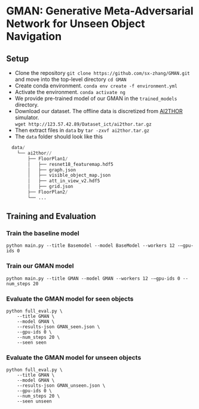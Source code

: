 # GMAN: Generative Meta-Adversarial Network for Unseen Object Navigation

## Setup
- Clone the repository `git clone https://github.com/sx-zhang/GMAN.git` and move into the top-level directory `cd GMAN`
- Create conda environment. `conda env create -f environment.yml`
- Activate the environment. `conda activate ng`
- We provide pre-trained model of our GMAN in the `trained_models` directory.
- Download our dataset. The offline data is discretized from [AI2THOR](https://ai2thor.allenai.org/) simulator.  
`wget http://123.57.42.89/Dataset_ict/ai2thor.tar.gz`
- Then extract files in `data` by
`tar -zxvf ai2thor.tar.gz`
- The `data` folder should look like this
```python
  data/ 
    └── ai2thor//
        ├── FloorPlan1/
        │   ├── resnet18_featuremap.hdf5
        │   ├── graph.json
        │   ├── visible_object_map.json
        │   ├── att_in_view_v2.hdf5
        │   ├── grid.json
        ├── FloorPlan2/
        └── ...
```
## Training and Evaluation
### Train the baseline model 
`python main.py --title Basemodel --model BaseModel --workers 12 -–gpu-ids 0`
### Train our GMAN model 
`python main.py --title GMAN --model GMAN --workers 12 -–gpu-ids 0 --num_steps 20`
### Evaluate the GMAN model for seen objects 
```shell
python full_eval.py \
    --title GMAN \
    --model GMAN \
    --results-json GMAN_seen.json \
    --gpu-ids 0 \
    --num_steps 20 \
    --seen seen
```
### Evaluate the GMAN model for unseen objects 
```shell
python full_eval.py \
    --title GMAN \
    --model GMAN \
    --results-json GMAN_unseen.json \
    --gpu-ids 0 \
    --num_steps 20 \
    --seen unseen
```